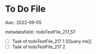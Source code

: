 # To Do File

due:: 2022-09-05

metadatafield:: todoTestFile_217\_57

- [ ] Task of todoTestFile_217 1 [[Query me]]
- [ ] Task of todoTestFile_217 2
